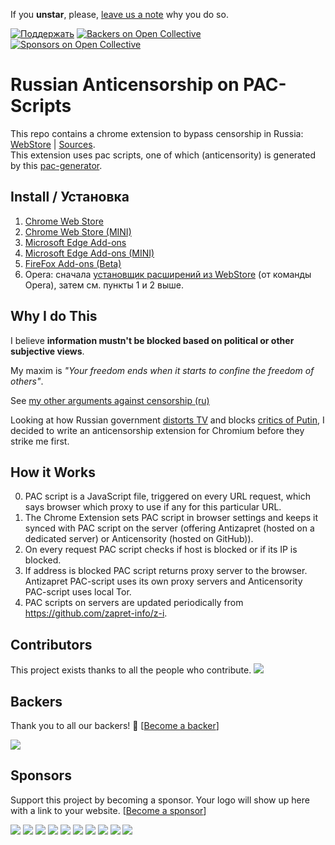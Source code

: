 If you __unstar__, please, [leave us a note](https://github.com/anticensority/runet-censorship-bypass/issues) why you do so. 

[d1]: https://img.shields.io/badge/Поддержать-❤-green.svg
[d2]: https://rebrand.ly/ac-donate

[![Поддержать][d1]][d2]
[![Backers on Open Collective](https://opencollective.com/anticensority/backers/badge.svg)](#backers)
 [![Sponsors on Open Collective](https://opencollective.com/anticensority/sponsors/badge.svg)](#sponsors) 

# Russian Anticensorship on PAC-Scripts

This repo contains a chrome extension to bypass censorship in Russia: [WebStore](https://chrome.google.com/webstore/detail/npgcnondjocldhldegnakemclmfkngch)
| [Sources](./extensions/chromium/runet-censorship-bypass).  
This extension uses pac scripts, one of which (anticensority) is generated by this [pac-generator].

[pac-generator]: https://github.com/anticensority/pac-script-generator

## Install / Установка

1. [Chrome Web Store](https://rebrand.ly/ac-webstore)
2. [Chrome Web Store (MINI)](https://rebrand.ly/ac-webstore-mini)
3. [Microsoft Edge Add-ons](https://rebrand.ly/ac-msstore)
4. [Microsoft Edge Add-ons (MINI)](https://rebrand.ly/ac-msstore-mini)
5. [FireFox Add-ons (Beta)](https://rebrand.ly/ac-firefox)
6. Opera: сначала [установщик расширений из WebStore](https://addons.opera.com/ru/extensions/details/install-chrome-extensions/) (от команды Opera), затем см. пункты 1 и 2 выше. 

## Why I do This

I believe __information mustn't be blocked based on political or other subjective views__.  

My maxim is _"Your freedom ends when it starts to confine the freedom of others"_.

See [my other arguments against censorship (ru)](https://rebrand.ly/ac-arguments)

Looking at how Russian government [distorts TV](https://therussianreader.wordpress.com/2015/11/22/russian-truckers-strike-dagestan/) and blocks [critics of Putin](https://www.reuters.com/article/us-russia-internet-idUSBREA2C21L20140313),
I decided to write an anticensorship extension for Chromium before they strike me first.

## How it Works

0. PAC script is a JavaScript file, triggered on every URL request, which says browser which proxy to use if any for this particular URL.
1. The Chrome Extension sets PAC script in browser settings and keeps it synced with PAC script on the server (offering Antizapret (hosted on a dedicated server) or Anticensority (hosted on GitHub)).
2. On every request PAC script checks if host is blocked or if its IP is blocked.
3. If address is blocked PAC script returns proxy server to the browser. Antizapret PAC-script uses its own proxy servers and Anticensority PAC-script uses local Tor.
4. PAC scripts on servers are updated periodically from https://github.com/zapret-info/z-i.

## Contributors

This project exists thanks to all the people who contribute.
<a href="https://github.com/anticensority/runet-censorship-bypass/graphs/contributors"><img src="https://opencollective.com/anticensority/contributors.svg?width=890&button=false?force" /></a>


## Backers

Thank you to all our backers! 🙏 [[Become a backer](https://opencollective.com/anticensority#backer)]

<a href="https://opencollective.com/anticensority#backers" target="_blank"><img src="https://opencollective.com/anticensority/backers.svg?width=890"></a>


## Sponsors

Support this project by becoming a sponsor. Your logo will show up here with a link to your website. [[Become a sponsor](https://opencollective.com/anticensority#sponsor)]

<a href="https://opencollective.com/anticensority/sponsor/0/website" target="_blank"><img src="https://opencollective.com/anticensority/sponsor/0/avatar.svg"></a>
<a href="https://opencollective.com/anticensority/sponsor/1/website" target="_blank"><img src="https://opencollective.com/anticensority/sponsor/1/avatar.svg"></a>
<a href="https://opencollective.com/anticensority/sponsor/2/website" target="_blank"><img src="https://opencollective.com/anticensority/sponsor/2/avatar.svg"></a>
<a href="https://opencollective.com/anticensority/sponsor/3/website" target="_blank"><img src="https://opencollective.com/anticensority/sponsor/3/avatar.svg"></a>
<a href="https://opencollective.com/anticensority/sponsor/4/website" target="_blank"><img src="https://opencollective.com/anticensority/sponsor/4/avatar.svg"></a>
<a href="https://opencollective.com/anticensority/sponsor/5/website" target="_blank"><img src="https://opencollective.com/anticensority/sponsor/5/avatar.svg"></a>
<a href="https://opencollective.com/anticensority/sponsor/6/website" target="_blank"><img src="https://opencollective.com/anticensority/sponsor/6/avatar.svg"></a>
<a href="https://opencollective.com/anticensority/sponsor/7/website" target="_blank"><img src="https://opencollective.com/anticensority/sponsor/7/avatar.svg"></a>
<a href="https://opencollective.com/anticensority/sponsor/8/website" target="_blank"><img src="https://opencollective.com/anticensority/sponsor/8/avatar.svg"></a>
<a href="https://opencollective.com/anticensority/sponsor/9/website" target="_blank"><img src="https://opencollective.com/anticensority/sponsor/9/avatar.svg"></a>
